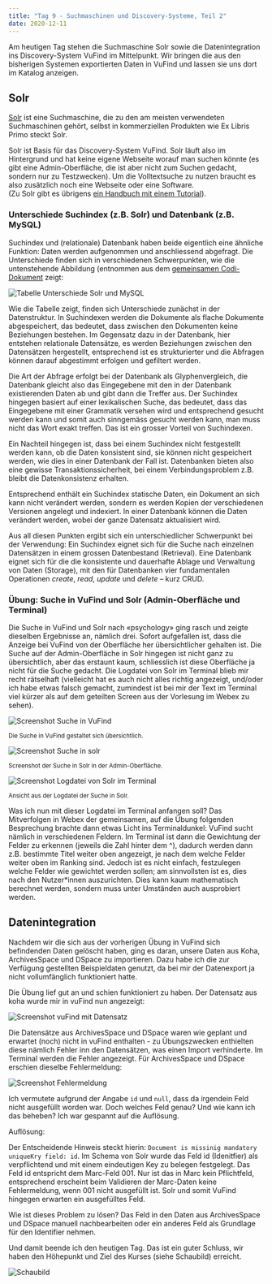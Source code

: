 ```yaml
---
title: "Tag 9 - Suchmaschinen und Discovery-Systeme, Teil 2"
date: 2020-12-11
---
```


Am heutigen Tag stehen die Suchmaschine Solr sowie die Datenintegration ins Discovery-System VuFind im Mittelpunkt. Wir bringen die aus den bisherigen Systemen exportierten Daten in VuFind und lassen sie uns dort im Katalog anzeigen.


## Solr
[Solr](https://lucene.apache.org/solr/) ist eine Suchmaschine, die zu den am meisten verwendeten Suchmaschinen gehört, selbst in kommerziellen Produkten wie Ex Libris Primo steckt Solr.

Solr ist Basis für das Discovery-System VuFind. Solr läuft also im Hintergrund und hat keine eigene Webseite worauf man suchen könnte (es gibt eine Admin-Oberfläche, die ist aber nicht zum Suchen gedacht, sondern nur zu Testzwecken). Um die Volltextsuche zu nutzen braucht es also zusätzlich noch eine Webseite oder eine Software.  
(Zu Solr gibt es übrigens [ein Handbuch mit einem Tutorial](https://lucene.apache.org/solr/guide/8_7/solr-tutorial.html)).


### Unterschiede Suchindex (z.B. Solr) und Datenbank (z.B. MySQL)
Suchindex und (relationale) Datenbank haben beide eigentlich eine ähnliche Funktion: Daten werden aufgenommen und anschliessend abgefragt. Die Unterschiede finden sich in verschiedenen Schwerpunkten, wie die untenstehende Abbildung (entnommen aus dem [gemeinsamen Codi-Dokument](https://pad.gwdg.de/Ljg_kz-LR-C27vVEQrbZ5w?view) zeigt:

![Tabelle Unterschiede Solr und MySQL](https://pad.gwdg.de/uploads/upload_c01e940e9a9f9395058b17d64d8c1ca9.png)

Wie die Tabelle zeigt, finden sich Unterschiede zunächst in der Datenstruktur. In Suchindexen werden die Dokumente als flache Dokumente abgespeichert, das bedeutet, dass zwischen den Dokumenten keine Beziehungen bestehen. Im Gegensatz dazu in der Datenbank, hier entstehen relationale Datensätze, es werden Beziehungen zwischen den Datensätzen hergestellt, entsprechend ist es strukturierter und die Abfragen können darauf abgestimmt erfolgen und gefiltert werden.

Die Art der Abfrage erfolgt bei der Datenbank als Glyphenvergleich, die Datenbank gleicht also das Eingegebene mit den in der Datenbank existierenden Daten ab und gibt dann die Treffer aus. Der Suchindex hingegen basiert auf einer lexikalischen Suche, das bedeutet, dass das Eingegebene mit einer Grammatik versehen wird und entsprechend gesucht werden kann und somit auch sinngemäss gesucht werden kann, man muss nicht das Wort exakt treffen. Das ist ein grosser Vorteil von Suchindexen.

Ein Nachteil hingegen ist, dass bei einem Suchindex nicht festgestellt werden kann, ob die Daten konsistent sind, sie können nicht gespeichert werden, wie dies in einer Datenbank der Fall ist. Datenbanken bieten also eine gewisse Transaktionssicherheit, bei einem Verbindungsproblem z.B. bleibt die Datenkonsistenz erhalten.

Entsprechend enthält ein Suchindex statische Daten, ein Dokument an sich kann nicht verändert werden, sondern es werden Kopien der verschiedenen Versionen angelegt und indexiert. In einer Datenbank können die Daten verändert werden, wobei der ganze Datensatz aktualisiert wird.

Aus all diesen Punkten ergibt sich ein unterschiedlicher Schwerpunkt bei der Verwendung: Ein Suchindex eignet sich für die Suche nach einzelnen Datensätzen in einem grossen Datenbestand (Retrieval). Eine Datenbank eignet sich für die die konsistente und dauerhafte Ablage und Verwaltung von Daten (Storage), mit den für Datenbanken vier fundamentalen Operationen *create*, *read*, *update* und *delete* – kurz CRUD.

### Übung: Suche in VuFind und Solr (Admin-Oberfläche und Terminal)
Die Suche in VuFind und Solr nach «psychology» ging rasch und zeigte dieselben Ergebnisse an, nämlich drei. Sofort aufgefallen ist, dass die Anzeige bei VuFind von der Oberfläche her übersichtlicher gehalten ist. Die Suche auf der Admin-Oberfläche in Solr hingegen ist nicht ganz zu übersichtlich, aber das erstaunt kaum, schliesslich ist diese Oberfläche ja nicht für die Suche gedacht. Die Logdatei von Solr im Terminal blieb mir recht rätselhaft (vielleicht hat es auch nicht alles richtig angezeigt, und/oder ich habe etwas falsch gemacht, zumindest ist bei mir der Text im Terminal viel kürzer als auf dem geteilten Screen aus der Vorlesung im Webex zu sehen).

![Screenshot Suche in VuFind](https://pad.gwdg.de/uploads/upload_e57b690e519a51b784fd4b865ca15ae5.png)

<small>Die Suche in VuFind gestaltet sich übersichtlich.</small>


![Screenshot Suche in solr](https://pad.gwdg.de/uploads/upload_9b6da9f4edffa10c06302713eeef6e3a.png)

<small>Screenshot der Suche in Solr in der Admin-Oberfläche.</small>


![Screenshot Logdatei von Solr im Terminal](https://pad.gwdg.de/uploads/upload_a10b0cc9a44165b4799327a531e08e99.png)

<small>Ansicht aus der Logdatei der Suche in Solr.</small>

Was ich nun mit dieser Logdatei im Terminal anfangen soll? Das Mitverfolgen in Webex der gemeinsamen, auf die Übung folgenden Besprechung brachte dann etwas Licht ins Terminaldunkel: VuFind sucht nämlich in verschiedenen Feldern. Im Terminal ist dann die Gewichtung der Felder zu erkennen (jeweils die Zahl hinter dem ^), dadurch werden dann z.B. bestimmte Titel weiter oben angezeigt, je nach dem welche Felder weiter oben im Ranking sind. Jedoch ist es nicht einfach, festzulegen welche Felder wie gewichtet werden sollen; am sinnvollsten ist es, dies nach den Nutzer\*innen auszurichten. Dies kann kaum mathematisch berechnet werden, sondern muss unter Umständen auch ausprobiert werden.


## Datenintegration
Nachdem wir die sich aus der vorherigen Übung in VuFind sich befindenden Daten gelöscht haben, ging es daran, unsere Daten aus Koha, ArchivesSpace und DSpace zu importieren. Dazu habe ich die zur Verfügung gestellten Beispieldaten genutzt, da bei mir der Datenexport ja nicht vollumfänglich funktioniert hatte.

Die Übung lief gut an und schien funktioniert zu haben. Der Datensatz aus koha wurde mir in vuFind nun angezeigt:

![Screenshot vuFind mit Datensatz](https://pad.gwdg.de/uploads/upload_edee376c6829e63c2e3a812d00fe6c9f.png)

Die Datensätze aus ArchivesSpace und DSpace waren wie geplant und erwartet (noch) nicht in vuFind enthalten - zu Übungszwecken enthielten diese nämlich Fehler inn den Datensätzen, was einen Import verhinderte. Im Terminal werden die Fehler angezeigt. Für ArchivesSpace und DSpace erschien dieselbe Fehlermeldung:

![Screenshot Fehlermeldung](https://pad.gwdg.de/uploads/upload_332f5b4be96775e06cbe9f7f8bf54bce.png)

Ich vermutete aufgrund der Angabe `id` und `null`, dass da irgendein Feld nicht ausgefüllt worden war. Doch welches Feld genau? Und wie kann ich das beheben? Ich war gespannt auf die Auflösung.


Auflösung:

Der Entscheidende Hinweis steckt hierin: `Document is missinig mandatory uniqueKry field: id`. Im Schema von Solr wurde das Feld id (Idenitfier) als verpflichtend und mit einem eindeutigen Key zu belegen festgelegt. Das Feld id entspricht dem Marc-Feld 001. Nur ist das in Marc kein Pflichtfeld, entsprechend erscheint beim Validieren der Marc-Daten keine Fehlermeldung, wenn 001 nicht ausgefüllt ist. Solr und somit VuFind hingegen erwarten ein ausgefülltes Feld.

Wie ist dieses Problem zu lösen? Das Feld in den Daten aus ArchivesSpace und DSpace manuell nachbearbeiten oder ein anderes Feld als Grundlage für den Identifier nehmen.

Und damit beende ich den heutigen Tag. Das ist ein guter Schluss, wir haben den Höhepunkt und Ziel des Kurses (siehe Schaubild) erreicht.

![Schaubild](https://pad.gwdg.de/uploads/upload_14e449a0dc7717981b309e72fa078fd7.png)

